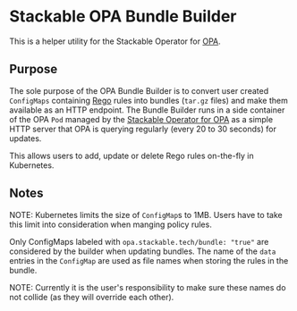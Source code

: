 # Stackable OPA Bundle Builder

This is a helper utility for the Stackable Operator for [OPA](https://www.openpolicyagent.org/). 

## Purpose

The sole purpose of the OPA Bundle Builder is to convert user created `ConfigMaps` containing [Rego](https://www.openpolicyagent.org/docs/latest/policy-language/) rules into bundles (`tar.gz` files) and make them available as an HTTP endpoint. The Bundle Builder runs in a side container of the OPA `Pod` managed by the [Stackable Operator for OPA](https://docs.stackable.tech/opa/nightly/index.html) as a simple HTTP server that OPA is querying regularly (every 20 to 30 seconds) for updates. 

This allows users to add, update or delete Rego rules on-the-fly in Kubernetes. 

## Notes

NOTE: Kubernetes limits the size of `ConfigMap`s to 1MB. Users have to take this limit into consideration when manging policy rules.

Only ConfigMaps labeled with `opa.stackable.tech/bundle: "true"` are considered by the builder when updating bundles. The name of
the `data` entries in the `ConfigMap` are used as file names when storing the rules in the bundle.

NOTE: Currently it is the user's responsibility to make sure these names do not collide (as they will override each other).


